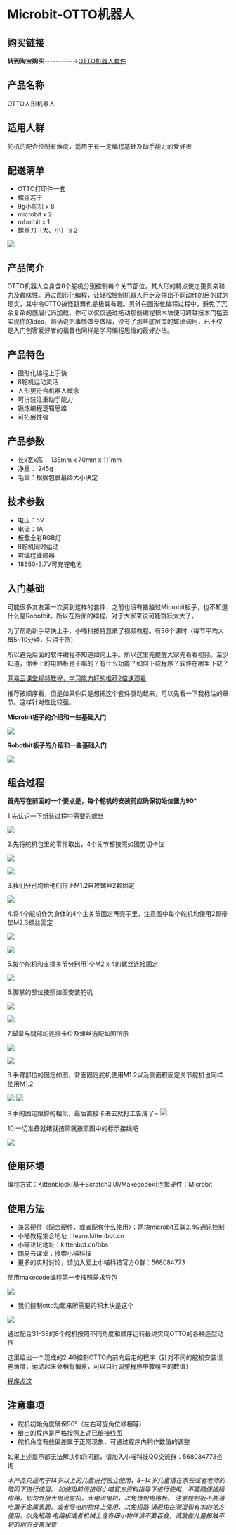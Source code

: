 # Microbit-OTTO机器人

## 购买链接

__转到淘宝购买__----------→[OTTO机器人套件](https://item.taobao.com/item.htm?spm=a1z10.3-c-s.w4002-17001215033.53.59fc762e6Luvq6&id=564707487178)

## 产品名称

OTTO人形机器人

## 适用人群

舵机的配合控制有难度，适用于有一定编程基础及动手能力的爱好者

## 配送清单

- OTTO打印件一套
- 螺丝若干
- 9g小舵机 x 8
- microbit x 2
- robotbit x 1
- 螺丝刀（大、小） x 2
 
![](./otto/cailiao.png)

## 产品简介

OTTO机器人全身含8个舵机分别控制每个关节部位，其人形的特点使之更具亲和力及趣味性。通过图形化编程，让轻松控制机器人行走及摆出不同动作的目的成为现实，其中令OTTO搞怪跳舞也是极其有趣。另外在图形化编程过程中，避免了冗余复杂的底层代码加载，你可以仅仅通过拖动那些编程积木块便可跨越技术门槛去实现你的idea，熟话说把事情做专做精，没有了那些底层库的繁琐调用，已不仅是入门创客爱好者的福音也同样是学习编程思维的最好办法。

## 产品特色

- 图形化编程上手快
- 8舵机运动灵活
- 人形更符合机器人概念
- 可拼装注重动手能力
- 锻炼编程逻辑思维
- 可拓展性强

## 产品参数

- 长x宽x高： 135mm x 70mm x 111mm
- 净重： 245g
- 毛重：根据包裹最终大小决定

## 技术参数

- 电压：5V
- 电流：1A
- 板载全彩RGB灯
- 8舵机同时运动
- 可编程蜂鸣器
- 18650-3.7V可充锂电池

## 入门基础

可能很多友友第一次买到这样的套件，之前也没有接触过Microbit板子，也不知道什么是Robotbit。所以在后面的编程，对于大家来说可能跳跃太大了。

为了帮助新手尽快上手，小喵科技特意录了视频教程。有36个课时（每节平均大概5~10分钟，只讲干货）

所以避免后面的软件编程不知道如何上手。所以这里先提醒大家先看看视频。至少知道，你手上的电路板是干嘛的？有什么功能？如何下载程序？软件在哪里下载？

[网易云课堂视频教程，学习能力好的推荐2倍速观看](https://study.163.com/course/introduction.htm?courseId=1005485001#/courseDetail?tab=1)

推荐按顺序看，但是如果你只是想把这个套件驱动起来，可以先看一下我标注的章节。这样针对性比较强。

**Microbit板子的介绍和一些基础入门**

![](./images/microbit01.png)  

**Robotbit板子的介绍和一些基础入门**

![](./images/microbit03.png) 


## 组合过程

__首先写在前面的一个要点是，每个舵机的安装前应确保初始位置为90°__

1.先认识一下组装过程中需要的螺丝

![](./otto/luosi.png)

2.先将舵机包里的零件取出，4个关节都按照如图剪切卡位

![](./otto/duojiguding_6.png)

![](./otto/duojizhuangpei.png)

3.我们分别均给他们拧上M1.2自攻螺丝2颗固定

![](./otto/duojiguding_1.png)

4.将4个舵机作为身体的4个主关节固定再壳子里，注意图中每个舵机均使用2颗带垫M2.3螺丝固定

![](./otto/duojiguding_4.png)

![](./otto/duojiguding_5.png)

5.每个舵机和支撑关节分别用1个M2 x 4的螺丝连接固定

![](./otto/duojiguding_2.png)

6.脚掌的部位按照如图安装舵机

![](./otto/duojichuanxian.png)

![](./otto/duojichuanxian_2.png)

7.脚掌与腿部的连接卡位及螺丝选配如图所示

![](./otto/jiaozhang.png)

![](./otto/zhengmian.png)

8.手臂部位的固定如图，背面固定舵机使用M1.2以及侧面积固定关节舵机也同样使用M1.2

![](./otto/duojiguding_3.png)
![](./otto/cemian.png)

9.手的固定跟脚的相似，最后直接卡进去就打工告成了~
![](./otto/zhengti_2.png)

10.一切准备就绪就按照就按照图中的标示接线吧

![](./otto/otto_jiexian.png)

## 使用环境

编程方式：Kittenblock(基于Scratch3.0)/Makecode可连接硬件：Microbit

## 使用方法

- 兼容硬件（配合硬件，或者配套什么使用）：两块microbit互联2.4G通讯控制
- 小喵教程集合地址：learn.kittenbot.cn
- 小喵论坛地址：kittenbot.cn/bbs
- 网易云课堂：搜索小喵科技
- 更多的实时讨论，请加入爱上小喵科技官方Q群：568084773

使用makecode编程第一步按照需求导包

![](./otto/daobao.png)

- 我们控制otto动起来所需要的积木块是这个

![](./otto/otto_biancheng1.png)

通过配合S1-S8的8个舵机按照不同角度和顺序运转最终实现OTTO的各种造型动作

这里给出一个现成的2.4G控制OTTO向前向后走的程序（针对不同的舵机安装误差角度，运动起来会稍有偏差，可以自行调整程序中数组中的数值）

[程序点这](https://bbs.kittenbot.cn/forum.php?mod=viewthread&tid=365)



## 注意事项

- 舵机初始角度确保90°（左右可旋角位移相等）
- 给出的程序是严格按照上述已给接线图
- 舵机角度有些偏差属于正常现象，可通过程序内稍作数值的调整

如果上述提示都无法解决你的问题，请加入小喵科技QQ交流群：568084773咨询

_本产品只适用于14岁以上的儿童进行独立使用，8~14岁儿童请在家长或者老师的陪同下进行使用。
如使用前请按照小喵官方资料指导下进行使用，不要随便接插电路，切勿外接大电流舵机，大电流电机，以免烧毁电路板。
注意控制板不要通电置于金属表面，或者导电的物体上使用，以免短路
请避免在潮湿和有水的地方使用，以免短路
电路板或者机械上含有细小物件请不要吞食，请放在儿童接触不到的地方妥善保管_

